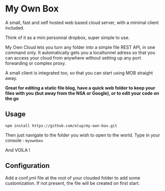 My Own Box
============

A small, fast and self hosted web based cloud server, with a minimal client included.

Think of it as a mini personnal dropbox, super simple to use.

My Own Cloud lets you turn any folder into a simple file REST API, in one command only. It automatically gets you a localtunnel adress so that you can access your cloud from anywhere without setting up any port forwarding or complex proxy.

A small client is integrated too, so that you can start using MOB straight away.

**Great for editing a static file blog, have a quick web folder to keep your files with you (but away from the NSA or Google), or to edit your code on the go**

## Usage

```
npm install https://github.com/olup/my-own-box.git
```

Then just navigate to the folder you wish to open to the world. Type in your console : `myownbox`

And VOILA ! 

## Configuration

Add a conf.yml file at the root of your clouded folder to add some customization. If not present, the file will be created on first start.

